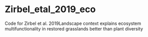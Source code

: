 # Zirbel_etal_2019_eco
Code for Zirbel et al. 2019Landscape context explains ecosystem multifunctionality in restored grasslands better than plant diversity
